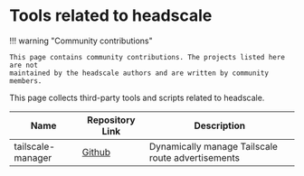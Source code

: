 # Tools related to headscale

!!! warning "Community contributions"

    This page contains community contributions. The projects listed here are not
    maintained by the headscale authors and are written by community members.

This page collects third-party tools and scripts related to headscale.

| Name              | Repository Link                                                 | Description                                       |
| ----------------- | --------------------------------------------------------------- | ------------------------------------------------- |
| tailscale-manager | [Github](https://github.com/singlestore-labs/tailscale-manager) | Dynamically manage Tailscale route advertisements |
